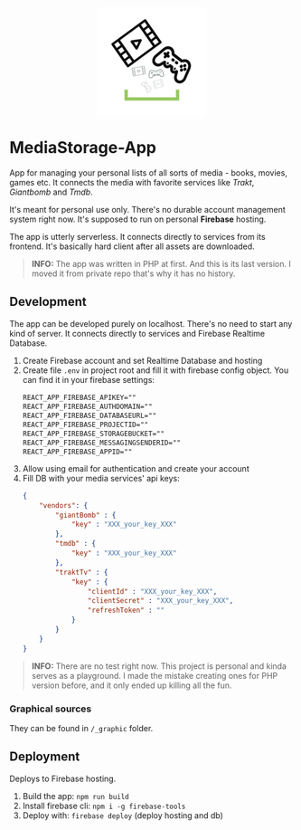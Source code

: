 <p align="center">
    <img src="https://raw.githubusercontent.com/PlayXman/app-msa/master/public/images/favicons/android-chrome-192x192.png" style="display: block; margin: auto" />
</p>

MediaStorage-App
================
App for managing your personal lists of all sorts of media - books, movies, games etc. It connects the media with favorite services like _Trakt_, _Giantbomb_ and _Tmdb_.

It's meant for personal use only. There's no durable account management system right now. It's supposed to run on personal **Firebase** hosting.

The app is utterly serverless. It connects directly to services from its frontend. It's basically hard client after all assets are downloaded.

> **INFO:** The app was written in PHP at first. And this is its last version. I moved it from private repo that's why it has no history.

Development
-----------
The app can be developed purely on localhost. There's no need to start any kind of server. It connects directly to services and Firebase Realtime Database.

1. Create Firebase account and set Realtime Database and hosting
2. Create file `.env` in project root and fill it with firebase config object. You can find it in your firebase settings:
    ```
    REACT_APP_FIREBASE_APIKEY=""
    REACT_APP_FIREBASE_AUTHDOMAIN=""
    REACT_APP_FIREBASE_DATABASEURL=""
    REACT_APP_FIREBASE_PROJECTID=""
    REACT_APP_FIREBASE_STORAGEBUCKET=""
    REACT_APP_FIREBASE_MESSAGINGSENDERID=""
    REACT_APP_FIREBASE_APPID=""
    ```
3. Allow using email for authentication and create your account
4. Fill DB with your media services' api keys:
    ```json
    {
        "vendors": {
            "giantBomb" : {
                "key" : "XXX_your_key_XXX"
            },
            "tmdb" : {
                "key" : "XXX_your_key_XXX"
            },
            "traktTv" : {
                "key" : {
                    "clientId" : "XXX_your_key_XXX",
                    "clientSecret" : "XXX_your_key_XXX",
                    "refreshToken" : ""
                }
            }
        }
    }
    ```

> **INFO:** There are no test right now. This project is personal and kinda serves as a playground. I made the mistake creating ones for PHP version before, and it only ended up killing all the fun.

### Graphical sources
They can be found in `/_graphic` folder.

Deployment
----------
Deploys to Firebase hosting.

1. Build the app: `npm run build`
2. Install firebase cli: `npm i -g firebase-tools`
3. Deploy with: `firebase deploy` (deploy hosting and db)
